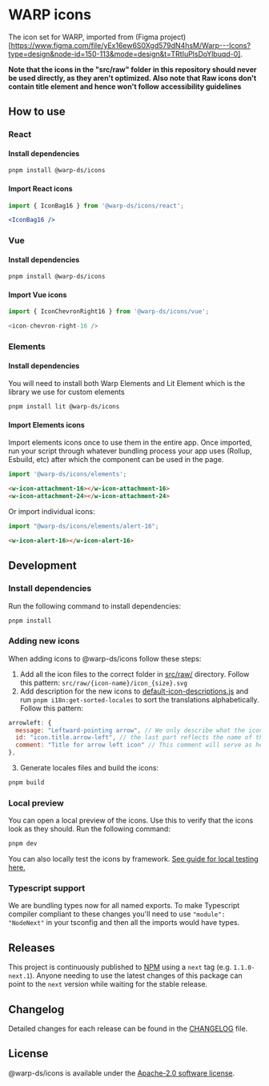 # WARP icons
The icon set for WARP, imported from (Figma project)[https://www.figma.com/file/yEx16ew6S0Xgd579dN4hsM/Warp---Icons?type=design&node-id=150-113&mode=design&t=TRtIuPlsDoYlbuqd-0].

**Note that the icons in the "src/raw" folder in this repository should never be used directly, as they aren't optimized. Also note that Raw icons don't contain title element and hence won't follow accessibility guidelines**

## How to use

### React

#### Install dependencies

```sh
pnpm install @warp-ds/icons
```

#### Import React icons

```jsx
import { IconBag16 } from '@warp-ds/icons/react';
```

```jsx
<IconBag16 />
```

### Vue

#### Install dependencies

```sh
pnpm install @warp-ds/icons
```

#### Import Vue icons

```js
import { IconChevronRight16 } from '@warp-ds/icons/vue';
```

```js
<icon-chevron-right-16 />
```

### Elements

#### Install dependencies

You will need to install both Warp Elements and Lit Element which is the library we use for custom elements

```sh
pnpm install lit @warp-ds/icons
```

#### Import Elements icons

Import elements icons once to use them in the entire app.
Once imported, run your script through whatever bundling process your app uses (Rollup, Esbuild, etc) after which the component can be used in the page.

```js
import '@warp-ds/icons/elements';
```

```html
<w-icon-attachment-16></w-icon-attachment-16>
<w-icon-attachment-24></w-icon-attachment-24>
```

Or import individual icons:
```js
import "@warp-ds/icons/elements/alert-16";
```

```html
<w-icon-alert-16></w-icon-alert-16>
```

## Development

### Install dependencies

Run the following command to install dependencies:

```bash
pnpm install
```

### Adding new icons

When adding icons to @warp-ds/icons follow these steps:

1. Add all the icon files to the correct folder in [src/raw/](https://github.com/warp-ds/icons/tree/next/src/raw) directory. Follow this pattern: `src/raw/{icon-name}/icon_{size}.svg`
2. Add description for the new icons to [default-icon-descriptions.js](https://github.com/warp-ds/icons/blob/next/default-icon-descriptions.js) and run `pnpm i18n:get-sorted-locales` to sort the translations alphabetically. Follow this pattern:
```js
arrowleft: {
  message: "Leftward-pointing arrow", // We only describe what the icon looks like - not what is its potential purpose.
  id: "icon.title.arrow-left", // the last part reflects the name of the folder
  comment: "Title for arrow left icon" // This comment will serve as help for the internationalisation team to provide correct translation of the icon description
},
```
3. Generate locales files and build the icons:
```bash
pnpm build
```

### Local preview
You can open a local preview of the icons. Use this to verify that the icons look as they should. Run the following command:

```bash
pnpm dev
```

You can also locally test the icons by framework.
[See guide for local testing here.](https://github.com/warp-ds/notes/blob/main/Testing%20changes%20locally%3A%20example%20using%20icons.md)

### Typescript support

We are bundling types now for all named exports. To make Typescript compiler compliant to these changes you'll need to use `"module": "NodeNext"` in your tsconfig and then all the imports would have types.

## Releases

This project is continuously published to [NPM](https://www.npmjs.com/package/@warp-ds/icons) using a `next` tag (e.g. `1.1.0-next.1`).
Anyone needing to use the latest changes of this package can point to the `next` version while waiting for the stable release.

## Changelog

Detailed changes for each release can be found in the [CHANGELOG](CHANGELOG.md) file.


## License

@warp-ds/icons is available under the [Apache-2.0 software license](https://github.com/warp-ds/react/blob/main/LICENSE).